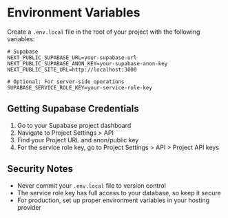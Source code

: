 # Environment Variables

Create a `.env.local` file in the root of your project with the following variables:

```env
# Supabase
NEXT_PUBLIC_SUPABASE_URL=your-supabase-url
NEXT_PUBLIC_SUPABASE_ANON_KEY=your-supabase-anon-key
NEXT_PUBLIC_SITE_URL=http://localhost:3000

# Optional: For server-side operations
SUPABASE_SERVICE_ROLE_KEY=your-service-role-key
```

## Getting Supabase Credentials

1. Go to your Supabase project dashboard
2. Navigate to Project Settings > API
3. Find your Project URL and anon/public key
4. For the service role key, go to Project Settings > API > Project API keys

## Security Notes

- Never commit your `.env.local` file to version control
- The service role key has full access to your database, so keep it secure
- For production, set up proper environment variables in your hosting provider
